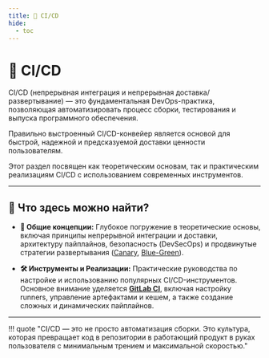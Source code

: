 ```yaml
---
title: 🚀 CI/CD
hide:
  - toc
---
```


# 🚀 CI/CD

CI/CD (непрерывная интеграция и непрерывная доставка/развертывание) — это фундаментальная DevOps-практика, позволяющая автоматизировать процесс сборки, тестирования и выпуска программного обеспечения.

Правильно выстроенный CI/CD-конвейер является основой для быстрой, надежной и предсказуемой доставки ценности пользователям.

Этот раздел посвящен как теоретическим основам, так и практическим реализациям CI/CD с использованием современных инструментов.

---

## 🧭 Что здесь можно найти?

*   **📖 Общие концепции:** Глубокое погружение в теоретические основы, включая принципы непрерывной интеграции и доставки, архитектуру пайплайнов, безопасность (DevSecOps) и продвинутые стратегии развертывания ([Canary](concepts/deployment-strategies.md), [Blue-Green](concepts/deployment-strategies.md)).

*   **🛠️ Инструменты и Реализации:** Практические руководства по настройке и использованию популярных CI/CD-инструментов. Основное внимание уделяется **[GitLab CI](implementations/gitlab/index.md)**, включая настройку runners, управление артефактами и кешем, а также создание сложных и динамических пайплайнов.

---

!!! quote "CI/CD — это не просто автоматизация сборки. Это культура, которая превращает код в репозитории в работающий продукт в руках пользователя с минимальным трением и максимальной скоростью."